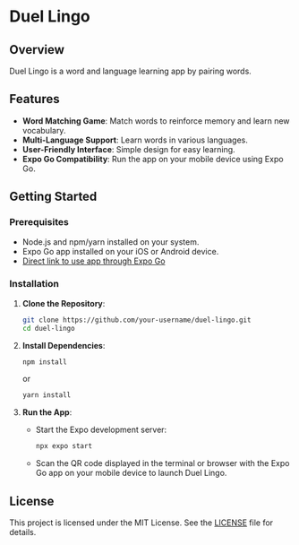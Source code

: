 # Duel Lingo

## Overview
Duel Lingo is a word and language learning app by pairing words.

## Features
- **Word Matching Game**: Match words to reinforce memory and learn new vocabulary.
- **Multi-Language Support**: Learn words in various languages.
- **User-Friendly Interface**: Simple design for easy learning.
- **Expo Go Compatibility**: Run the app on your mobile device using Expo Go.

## Getting Started

### Prerequisites
- Node.js and npm/yarn installed on your system.
- Expo Go app installed on your iOS or Android device.
- [Direct link to use app through Expo Go](https://expo.dev/accounts/kpuwal/projects/VocabMatcher/updates/4d79e71e-04e0-4dbf-a743-5511595bfaa2)

### Installation
1. **Clone the Repository**:
   ```bash
   git clone https://github.com/your-username/duel-lingo.git
   cd duel-lingo
   ```

2. **Install Dependencies**:
   ```bash
   npm install
   ```
   or
   ```bash
   yarn install
   ```

3. **Run the App**:
   - Start the Expo development server:
     ```bash
     npx expo start
     ```
   - Scan the QR code displayed in the terminal or browser with the Expo Go app on your mobile device to launch Duel Lingo.

## License
This project is licensed under the MIT License. See the [LICENSE](LICENSE) file for details.
